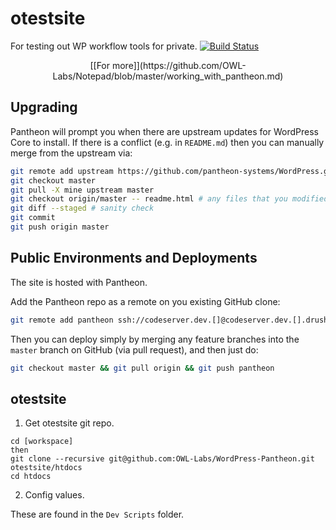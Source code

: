 <!DOCTYPE html>
<html>
<head>
	<meta name="viewport" content="width=device-width" />
	<meta http-equiv="Content-Type" content="text/html; charset=utf-8" />
	<link rel="stylesheet" href="wp-admin/css/install.css?ver=20100228" type="text/css" />
</head>
<body>

# otestsite
For testing out WP workflow tools for private.
[![Build Status](https://travis-ci.org/OWL-Labs/WordPress-Pantheon.svg?branch=master)](https://travis-ci.org/OWL-Labs/WordPress-Pantheon)

<p style="text-align: center">
[[For more]](https://github.com/OWL-Labs/Notepad/blob/master/working_with_pantheon.md)</p>

## Upgrading

Pantheon will prompt you when there are upstream updates for WordPress Core to install. If there is a conflict (e.g. in `README.md`) then you can manually merge from the upstream via:

```bash
git remote add upstream https://github.com/pantheon-systems/WordPress.git
git checkout master
git pull -X mine upstream master
git checkout origin/master -- readme.html # any files that you modified
git diff --staged # sanity check
git commit
git push origin master
```
## Public Environments and Deployments

The site is hosted with Pantheon.

Add the Pantheon repo as a remote on you existing GitHub clone:

```bash
git remote add pantheon ssh://codeserver.dev.[]@codeserver.dev.[].drush.in:2222/~/repository.git
```

Then you can deploy simply by merging any feature branches into the `master` branch on GitHub (via pull request), and then just do:

```bash
git checkout master && git pull origin && git push pantheon
```


<h2>otestsite</h2>

1. Get otestsite git repo.

```
cd [workspace]
then
git clone --recursive git@github.com:OWL-Labs/WordPress-Pantheon.git otestsite/htdocs
cd htdocs
```

2. Config values.

These are found in the `Dev Scripts` folder.
  
</body>
</html>

